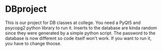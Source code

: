 # DBproject
This is our project for DB classes at college. You need a PyQt5 and psycopg2 python library to run it.
Inserts to the database are kinda random since they were generated by a simple python script. 
The password to the database is now different so code itself won't work. 
If you want to run it, you have to change thoose.

